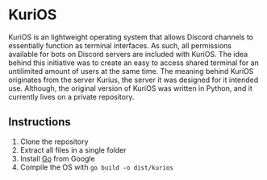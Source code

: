 # KuriOS

KuriOS is an lightweight operating system that allows Discord channels to essentially function as terminal interfaces. As such, all permissions available for bots on Discord servers are included with KuriOS. The idea behind this initiative was to create an easy to access shared terminal for an untilimited amount of users at the same time. The meaning behind KuriOS originates from the server Kurius, the server it was designed for it intended use. Although, the original version of KuriOS was written in Python, and it currently lives on a private repository. 

## Instructions

1) Clone the repository
2) Extract all files in a single folder
3) Install [Go](https://go.dev/) from Google
4) Compile the OS with `go build -o dist/kurios`

